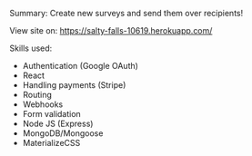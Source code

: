 Summary:
Create new surveys and send them over recipients!

View site on: https://salty-falls-10619.herokuapp.com/

Skills used:

- Authentication (Google OAuth)
- React
- Handling payments (Stripe)
- Routing
- Webhooks
- Form validation
- Node JS (Express)
- MongoDB/Mongoose
- MaterializeCSS
